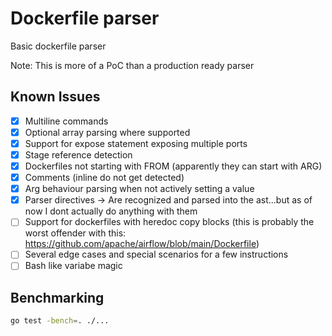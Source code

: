 # Dockerfile parser

Basic dockerfile parser

Note: This is more of a PoC than a production ready parser

## Known Issues

- [x] Multiline commands
- [x] Optional array parsing where supported
- [x] Support for expose statement exposing multiple ports
- [x] Stage reference detection
- [x] Dockerfiles not starting with FROM (apparently they can start with ARG)
- [x] Comments (inline do not get detected)
- [x] Arg behaviour parsing when not actively setting a value
- [x] Parser directives -> Are recognized and parsed into the ast...but as of now I dont actually do anything with them
- [ ] Support for dockerfiles with heredoc copy blocks (this is probably the worst offender with this: https://github.com/apache/airflow/blob/main/Dockerfile)
- [ ] Several edge cases and special scenarios for a few instructions
- [ ] Bash like variabe magic

## Benchmarking

```sh
go test -bench=. ./...
```
